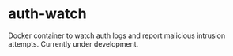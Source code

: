 # auth-watch
Docker container to watch auth logs and report malicious intrusion attempts. Currently under development.
